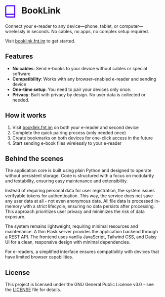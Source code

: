 <h1>
  <img src="assets/logo.svg" alt="Logo" height="40" align="top">
  &nbsp;
  BookLink
</h1>

Connect your e-reader to any device—phone, tablet, or computer—wirelessly in seconds.
No cables, no apps, no complex setup required.

Visit [booklink.fnt.im](https://booklink.fnt.im) to get started.


## Features

 - **No cables**:
   Send e-books to your device without cables or special software
- **Compatibility**:
   Works with any browser-enabled e-reader and sending device
 - **One-time setup**:
   You need to pair your devices only once.
 - **Privacy**:
   Built with privacy by design. No user data is collected or needed.


## How it works

 1. Visit [booklink.fnt.im](https://booklink.fnt.im) on both your e-reader and second device
 2. Complete the quick pairing process (only needed once)
 3. Create bookmarks on both devices for one-click access in the future
 4. Start sending e-book files wirelessly to your e-reader


## Behind the scenes

The application core is built using plain Python and designed to operate without persistent storage.
Code is structured with a focus on modularity and testability, ensuring easy maintenance and extensibility.

Instead of requiring personal data for user registration, the system issues verifyable tokens for authentication.
This way, the service does not save any user data at all - not even anonymous data.
All file data is processed in-memory with a strict lifecycle, ensuring no data persists after processing.
This approach prioritizes user privacy and minimizes the risk of data exposure.

The system remains lightweight, requiring minimal resources and maintenance.
A thin Flask server provides the application backend through a REST API.
The frontend uses vanilla JavaScript, Tailwind CSS, and Daisy UI for a clean, responsive design with minimal dependencies.

For e-readers, a simplified interface ensures compatibility with devices that have limited browser capabilities.


## License

This project is licensed under the GNU General Public License v3.0 - see the [LICENSE](LICENSE) file for details.

